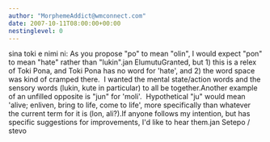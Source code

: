 ```yaml
---
author: "MorphemeAddict@wmconnect.com"
date: 2007-10-11T08:00:00+00:00
nestinglevel: 0
---
```

sina toki e nimi ni: As you propose "po" to mean "olin", I would expect "pon" to mean "hate" rather than "lukin".jan ElumutuGranted, but 1) this is a relex of Toki Pona, and Toki Pona has no word for 'hate', and 2) the word space was kind of cramped there.  I wanted the mental state/action words and the sensory words (lukin, kute in particular) to all be together.Another example of an unfilled opposite is "jun" for 'moli'.  Hypothetical "ju" would mean 'alive; enliven, bring to life, come to life', more specifically than whatever the current term for it is (lon, ali?).If anyone follows my intention, but has specific suggestions for improvements, I'd like to hear them.jan Setepo / stevo